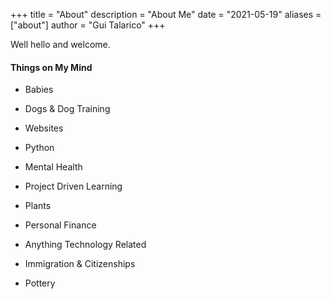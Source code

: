 +++
title = "About"
description = "About Me"
date = "2021-05-19"
aliases = ["about"]
author = "Gui Talarico"
+++

Well hello and welcome.

#### Things on My Mind

* Babies
* Dogs & Dog Training
* Websites
* Python
* Mental Health
* Project Driven Learning
* Plants
* Personal Finance
* Anything Technology Related



* Immigration & Citizenships



* Pottery

